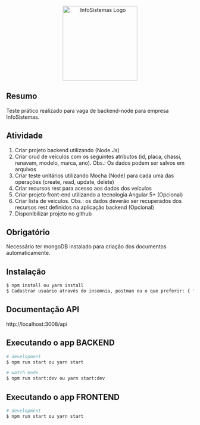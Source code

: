 <p align="center">
  <a href="https://www.infosistemas.com.br/" target="blank"><img src="https://www.infosistemas.com.br/wp-content/themes/infosistemas/assets/images/logo.png" width="200" alt="InfoSistemas Logo" /></a>
</p>

## Resumo
Teste prático realizado para vaga de backend-node para empresa InfoSistemas.


## Atividade

1. Criar projeto backend utilizando (Node.Js)
2. Criar crud de veículos com os seguintes atributos (id, placa, chassi, renavam, modelo, marca, ano). Obs.: Os dados podem ser salvos em arquivos
3. Criar teste unitários utilizando Mocha (Node) para cada uma das operações (create, read, update, delete)
4. Criar recursos rest para acesso aos dados dos veículos
5. Criar projeto front-end utilizando a tecnologia Angular 5+ (Opcional)
6. Criar lista de veiculos. Obs.: os dados deverão ser recuperados dos recursos rest definidos na aplicação backend (Opcional)
7. Disponibilizar projeto no github

## Obrigatório
Necessário ter mongoDB instalado para criação dos documentos automaticamente.

## Instalação

```bash
$ npm install ou yarn install
$ Cadastrar usuário através do insomnia, postman ou o que preferir: { "email": "admin@admin.com.br", "senha": "12345678" }
```

## Documentação API
http://localhost:3008/api

## Executando o app BACKEND

```bash
# development
$ npm run start ou yarn start

# watch mode
$ npm run start:dev ou yarn start:dev
```

## Executando o app FRONTEND

```bash
# development
$ npm run start ou yarn start
